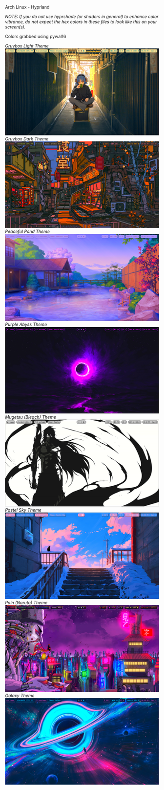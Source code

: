 Arch Linux - Hyprland

*NOTE: If you do not use hyprshade (or shaders in general) to enhance color vibrance, do not expect the hex colors in these files to look like this on your screen(s).*

Colors grabbed using pywal16

*Gruvbox Light Theme*
![Screenshot](Pictures/gruvbox-rice/gruvbox_light_rice.png)
*Gruvbox Dark Theme*
![Screenshot](Pictures/gruvbox-rice/gruvbox_dark_rice.png)
*Peaceful Pond Theme*
![Screenshot](Pictures/peaceful_pond/peaceful_pond_rice.png)
*Purple Abyss Theme*
![Screenshot](Pictures/purple_abyss/purple_abyss_rice.png)
*Mugetsu (Bleach) Theme*
![Screenshot](Pictures/mugetsu/mugetsu_rice.png)
*Pastel Sky Theme*
![Screenshot](Pictures/pastel_sky/pastel_sky_rice.png)
*Pain (Naruto) Theme*
![Screenshot](Pictures/pain/pain_rice.png)
*Galaxy Theme*
![Screenshot](Pictures/galaxy/galaxy_rice.png)
